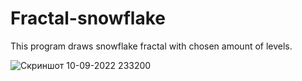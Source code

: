 # Fractal-snowflake

This program draws snowflake fractal with chosen amount of levels. 

![Скриншот 10-09-2022 233200](https://user-images.githubusercontent.com/71791516/189500914-8e3d7590-2b07-474c-8745-44eaff784ac7.jpg)
